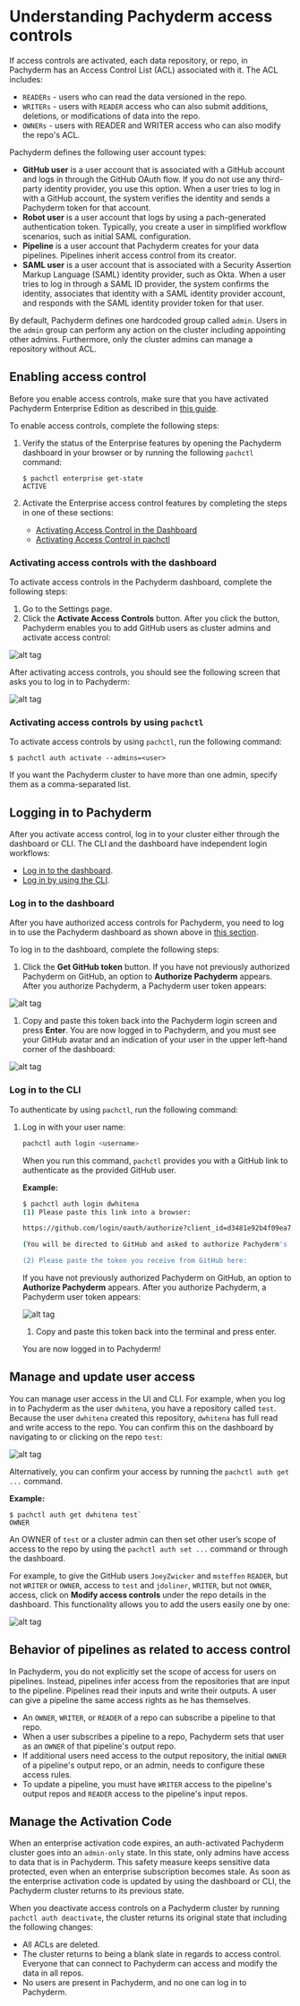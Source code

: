 # Understanding Pachyderm access controls

If access controls are activated, each data repository, or repo,
in Pachyderm has an Access Control List (ACL) associated with it.
The ACL includes:

- `READERs` - users who can read the data versioned in the repo.
- `WRITERs` - users with `READER` access who can also submit
additions, deletions, or modifications of data into the repo.
- `OWNERs` - users with READER and WRITER access who can also
modify the repo's ACL.

Pachyderm defines the following user account types:

* **GitHub user** is a user account that is associated with
a GitHub account and logs in through the GitHub OAuth flow. If you do not
use any third-party identity provider, you use this option. When a user tries
to log in with a GitHub account, the system verifies the identity and
sends a Pachyderm token for that account.
* **Robot user** is a user account that logs by using a pach-generated authentication
token. Typically, you create a user in simplified workflow scenarios, such
as initial SAML configuration.
* **Pipeline** is a user account that Pachyderm creates for your
data pipelines. Pipelines inherit access control from its creator.
* **SAML user** is a user account that is associated with a Security Assertion
Markup Language (SAML) identity provider, such as Okta.
When a user tries to log in through a SAML ID provider, the system
confirms the identity, associates
that identity with a SAML identity provider account, and responds with
the SAML identity provider token for that user.

By default, Pachyderm defines one hardcoded group called `admin`.
Users in the `admin` group can perform any
action on the cluster including appointing other admins.
Furthermore, only the cluster admins can manage a repository
without ACL.

## Enabling access control

Before you enable access controls, make sure that
you have activated Pachyderm Enterprise Edition
as described in [this guide](./deployment.html).

To enable access controls, complete the following steps:

1. Verify the status of the Enterprise
features by opening the Pachyderm dashboard in your browser or
by running the following `pachctl` command:

   ```
   $ pachctl enterprise get-state
   ACTIVE
   ```

1. Activate the Enterprise access control features by completing
the steps in one of these sections:

   * [Activating Access Control in the Dashboard](#activating-access-controls-with-the-dashboard)
   * [Activating Access Control in pachctl](#activating-access-controls-with-pachctl)

### Activating access controls with the dashboard

To activate access controls in the Pachyderm dashboard,
complete the following steps:

1. Go to the Settings page.
1. Click the **Activate Access Controls** button.
After you click the button, Pachyderm enables you to add GitHub users
as cluster admins and activate access control:

![alt tag](auth_dash1.png)

After activating access controls, you should see the following screen
that asks you to log in to Pachyderm:

![alt tag](auth_dash2.png)

### Activating access controls by using `pachctl`

To activate access controls by using `pachctl`, run the following
command:

```
$ pachctl auth activate --admins=<user>
```

If you want the Pachyderm cluster to have more than one admin,
specify them as a comma-separated list.

## Logging in to Pachyderm

After you activate access control, log in to your cluster either
through the dashboard or CLI. The CLI and the dashboard have
independent login workflows:

- [Log in to the dashboard](#login-on-the-dashboard).
- [Log in by using the CLI](#login-using-pachctl).

### Log in to the dashboard

After you have authorized access controls for Pachyderm, you
need to log in to use the Pachyderm dashboard as shown above
in [this section](#activating-access-controls-with-the-dashboard).

To log in to the dashboard, complete the following steps:

1. Click the **Get GitHub token** button. If you
have not previously authorized Pachyderm on GitHub, an option
to **Authorize Pachyderm** appears. After you authorize
Pachyderm, a Pachyderm user token appears:

![alt tag](auth.png)

1. Copy and paste this token back into the Pachyderm login
screen and press **Enter**. You are now logged in to Pachyderm,
and you must see your GitHub avatar and an indication of your
user in the upper left-hand corner of the dashboard:

![alt tag](auth_dash3.png)


### Log in to the CLI

To authenticate by using `pachctl`, run the following
command:

1. Log in with your user name:

   ```bash
   pachctl auth login <username>
   ```

   When you run this command, `pachctl` provides
   you with a GitHub link to authenticate as the provided
   GitHub user.

   **Example:**

   ```bash
   $ pachctl auth login dwhitena
   (1) Please paste this link into a browser:

   https://github.com/login/oauth/authorize?client_id=d3481e92b4f09ea74ff8&redirect_uri=https%3A%2F%2Fpachyderm.io%2Flogin-hook%2Fdisplay-token.html

   (You will be directed to GitHub and asked to authorize Pachyderm's login app on Github. If you accept, you will be given a token to paste here, which will give you an externally verified account in this Pachyderm cluster)

   (2) Please paste the token you receive from GitHub here:
   ```

   If you have not previously authorized Pachyderm on GitHub, an option
   to **Authorize Pachyderm** appears. After you authorize Pachyderm,
   a Pachyderm user token appears:

   ![alt tag](auth.png)

   1. Copy and paste this token back into the terminal and press enter.

   You are now logged in to Pachyderm!

## Manage and update user access

You can manage user access in the UI and CLI.
For example, when you log in to Pachyderm as the user `dwhitena`, you
have a repository called `test`.  Because the user `dwhitena` created
this repository, `dwhitena` has full read and write access to the repo.
You can confirm this on the dashboard by navigating to or clicking on
the repo `test`:

![alt tag](auth_dash4.png)


Alternatively, you can confirm your access by running the
`pachctl auth get ...` command.

**Example:**

```
$ pachctl auth get dwhitena test`
OWNER
```

An OWNER of `test` or a cluster admin can then set other user’s
scope of access to the repo by using
the `pachctl auth set ...` command or through the dashboard.

For example, to give the GitHub users `JoeyZwicker` and
`msteffen` `READER`, but not `WRITER` or `OWNER`, access to
`test` and `jdoliner`, `WRITER`, but not `OWNER`, access,
click on **Modify access controls** under the repo details
in the dashboard. This functionality allows you to add
the users easily one by one:

![alt tag](auth_dash5.png)

## Behavior of pipelines as related to access control

In Pachyderm, you do not explicitly set the scope of access
for users on pipelines. Instead, pipelines infer access from
the repositories that are input to the pipeline. Pipelines
read their inputs and write their outputs. A user can
give a pipeline the same access rights as he has themselves.

- An `OWNER`, `WRITER`, or `READER` of a repo can subscribe a
pipeline to that repo.
- When a user subscribes a pipeline to a repo, Pachyderm sets
that user as an `OWNER` of that pipeline's output repo.
- If additional users need access to the output repository,
the initial `OWNER` of a pipeline's output repo, or an admin,
needs to configure these access rules.
- To update a pipeline, you must have `WRITER` access to the
pipeline's output repos and `READER` access to the
pipeline's input repos.


## Manage the Activation Code

When an enterprise activation code expires, an auth-activated
Pachyderm cluster goes into an `admin-only` state. In this
state, only admins have access to data that is in Pachyderm.
This safety measure keeps sensitive data protected, even when
an enterprise subscription becomes stale. As soon as the enterprise
activation code is updated by using the dashboard or CLI, the
Pachyderm cluster returns to its previous state.

When you deactivate access controls on a Pachyderm cluster
by running `pachctl auth deactivate`, the cluster returns
its original state that including the
following changes:

- All ACLs are deleted.
- The cluster returns to being a blank slate in regards to
access control. Everyone that can connect to Pachyderm can access
and modify the data in all repos.
- No users are present in Pachyderm, and no one can log in to Pachyderm.
